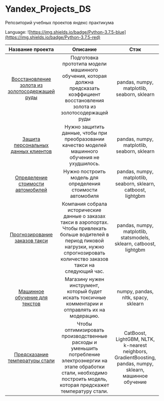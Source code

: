 # Yandex_Projects_DS

Репозиторий учебных проектов яндекс практикума

Language: ![https://img.shields.io/badge/Python-3.7.5-blue](https://img.shields.io/badge/Python-3.7.5-red)

| Название проекта | Описание | Стэк|
|:----:|:----:|:----:|
|[Восстановление золота из золотосодержащей руды](https://github.com/KondratenkoMS/Yandex_Projects_DS/blob/main/Сборный%20проект%20-%202/%20Восстановления%20золота%20из%20золотосодержащей%20руды.ipynb)| Подготовка прототипа модели машинного обучения, которая должна предсказать коэффициент восстановления золота из золотосодержащей руды| pandas, numpy, matplotlib, seaborn, sklearn|
|[Защита персональных данных клиентов](https://github.com/KondratenkoMS/Yandex_Projects_DS/blob/main/Защита%20персональных%20данных%20клиентов/Защита%20персональных%20данных%20клиентов.ipynb)|Нужно защитить данные, чтобы при преобразовании качество моделей машинного обучения не ухудшилось.|pandas, numpy, matplotlib, seaborn, sklearn|
|[Определение стоимости автомобилей](https://github.com/KondratenkoMS/Yandex_Projects_DS/blob/main/Определение%20стоимости%20автомобилей/Определение%20стоимости%20автомобилей.ipynb)|Нужно построить модель для определения стоимости автомобиля|pandas, numpy, matplotlib, seaborn, sklearn, catboost, lightgbm|
|[Прогнозирование заказов такси](https://github.com/KondratenkoMS/Yandex_Projects_DS/blob/main/Прогнозирование%20заказов%20такси/Прогнозирование%20заказов%20такси.ipynb)|Компания собрала исторические данные о заказах такси в аэропортах. Чтобы привлекать больше водителей в период пиковой нагрузки, нужно спрогнозировать количество заказов такси на следующий час.| pandas, numpy, matplotlib, statsmodels, sklearn, catboost, lightgbm|
| [Машинное обучение для текстов](https://github.com/KondratenkoMS/Yandex_Projects_DS/blob/main/Машинное%20обучение%20для%20текстов/Машинное%20обучение%20для%20текстов.ipynb) | Магазину нужен инструмент, который будет искать токсичные комментарии и отправлять их на модерацию. | numpy, pandas, nltk, spacy, sklearn  |
| [Предсказание температуры стали](https://github.com/KondratenkoMS/Yandex_Projects_DS/blob/main/Выпускной%20проект/Выпускной%20проект.ipynb)| Чтобы оптимизировать производственные расходы и уменьшить потребление электроэнергии на этапе обработки стали, необходимо построить модель, которая предскажет температуру стали. | CatBoost, LightGBM, NLTK, k-nearest neighbors, GradientBoosting, pandas, numpy, sklearn, машинное обучение |

